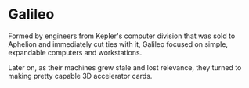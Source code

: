 # Galileo
Formed by engineers from Kepler's computer division that was sold to Aphelion and immediately cut ties with it, Galileo focused on simple, expandable computers and workstations.

Later on, as their machines grew stale and lost relevance, they turned to making pretty capable 3D accelerator cards.
